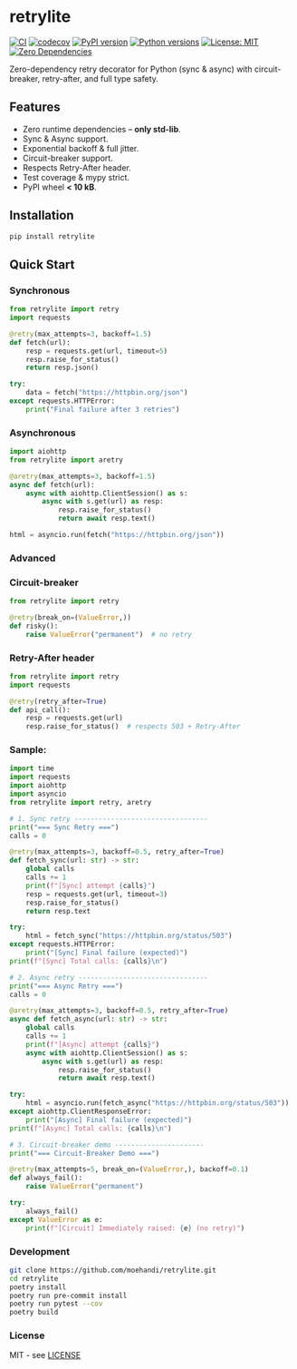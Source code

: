 # retrylite

[![CI](https://github.com/moehandi/retrylite/actions/workflows/ci.yml/badge.svg)](https://github.com/moehandi/retrylite/actions/workflows/ci.yml)
[![codecov](https://codecov.io/gh/moehandi/retrylite/graph/badge.svg?token=J3GLLGS4B8)](https://codecov.io/gh/moehandi/retrylite)
[![PyPI version](https://badge.fury.io/py/retrylite.svg)](https://badge.fury.io/py/retrylite)
[![Python versions](https://img.shields.io/pypi/pyversions/retrylite.svg)](https://pypi.org/project/retrylite/)
[![License: MIT](https://img.shields.io/badge/License-MIT-yellow.svg)](https://opensource.org/licenses/MIT)
[![Zero Dependencies](https://img.shields.io/badge/deps-none-success.svg)](https://github.com/moehandi/retrylite)

Zero-dependency retry decorator for Python (sync & async) with circuit-breaker, retry-after, and full type safety.

## Features
- Zero runtime dependencies – <b>only std-lib</b>.
- Sync & Async support. 
- Exponential backoff & full jitter.
- Circuit-breaker support.  
- Respects Retry-After header.  
- Test coverage & mypy strict. 
- PyPI wheel <b>&lt; 10 kB</b>.

## Installation
```bash
pip install retrylite
```

## Quick Start

### Synchronous

```python
from retrylite import retry
import requests

@retry(max_attempts=3, backoff=1.5)
def fetch(url):
    resp = requests.get(url, timeout=5)
    resp.raise_for_status()
    return resp.json()

try:
    data = fetch("https://httpbin.org/json")
except requests.HTTPError:
    print("Final failure after 3 retries")
```

### Asynchronous

```python
import aiohttp
from retrylite import aretry

@aretry(max_attempts=3, backoff=1.5)
async def fetch(url):
    async with aiohttp.ClientSession() as s:
        async with s.get(url) as resp:
            resp.raise_for_status()
            return await resp.text()

html = asyncio.run(fetch("https://httpbin.org/json"))
```
### Advanced

### Circuit-breaker
```python
from retrylite import retry

@retry(break_on=(ValueError,))
def risky():
    raise ValueError("permanent")  # no retry
```

### Retry-After header
```python
from retrylite import retry
import requests

@retry(retry_after=True)
def api_call():
    resp = requests.get(url)
    resp.raise_for_status()  # respects 503 + Retry-After
```

### Sample:
```python
import time
import requests
import aiohttp
import asyncio
from retrylite import retry, aretry

# 1. Sync retry ---------------------------------
print("=== Sync Retry ===")
calls = 0

@retry(max_attempts=3, backoff=0.5, retry_after=True)
def fetch_sync(url: str) -> str:
    global calls
    calls += 1
    print(f"[Sync] attempt {calls}")
    resp = requests.get(url, timeout=3)
    resp.raise_for_status()
    return resp.text

try:
    html = fetch_sync("https://httpbin.org/status/503")
except requests.HTTPError:
    print("[Sync] Final failure (expected)")
print(f"[Sync] Total calls: {calls}\n")

# 2. Async retry --------------------------------
print("=== Async Retry ===")
calls = 0

@aretry(max_attempts=3, backoff=0.5, retry_after=True)
async def fetch_async(url: str) -> str:
    global calls
    calls += 1
    print(f"[Async] attempt {calls}")
    async with aiohttp.ClientSession() as s:
        async with s.get(url) as resp:
            resp.raise_for_status()
            return await resp.text()

try:
    html = asyncio.run(fetch_async("https://httpbin.org/status/503"))
except aiohttp.ClientResponseError:
    print("[Async] Final failure (expected)")
print(f"[Async] Total calls: {calls}\n")

# 3. Circuit-breaker demo ----------------------
print("=== Circuit-Breaker Demo ===")

@retry(max_attempts=5, break_on=(ValueError,), backoff=0.1)
def always_fail():
    raise ValueError("permanent")

try:
    always_fail()
except ValueError as e:
    print(f"[Circuit] Immediately raised: {e} (no retry)")
```

### Development
```sh
git clone https://github.com/moehandi/retrylite.git
cd retrylite
poetry install
poetry run pre-commit install
poetry run pytest --cov
poetry build
```

### License

MIT - see [LICENSE](LICENSE)